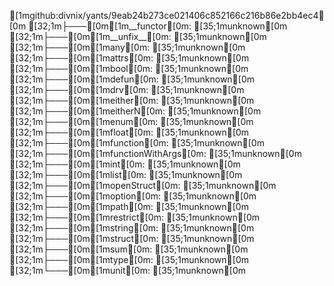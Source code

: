 [1mgithub:divnix/yants/9eab24b273ce021406c852166c216b86e2bb4ec4[0m
[32;1m├───[0m[1m__functor[0m: [35;1munknown[0m
[32;1m├───[0m[1m__unfix__[0m: [35;1munknown[0m
[32;1m├───[0m[1many[0m: [35;1munknown[0m
[32;1m├───[0m[1mattrs[0m: [35;1munknown[0m
[32;1m├───[0m[1mbool[0m: [35;1munknown[0m
[32;1m├───[0m[1mdefun[0m: [35;1munknown[0m
[32;1m├───[0m[1mdrv[0m: [35;1munknown[0m
[32;1m├───[0m[1meither[0m: [35;1munknown[0m
[32;1m├───[0m[1meitherN[0m: [35;1munknown[0m
[32;1m├───[0m[1menum[0m: [35;1munknown[0m
[32;1m├───[0m[1mfloat[0m: [35;1munknown[0m
[32;1m├───[0m[1mfunction[0m: [35;1munknown[0m
[32;1m├───[0m[1mfunctionWithArgs[0m: [35;1munknown[0m
[32;1m├───[0m[1mint[0m: [35;1munknown[0m
[32;1m├───[0m[1mlist[0m: [35;1munknown[0m
[32;1m├───[0m[1mopenStruct[0m: [35;1munknown[0m
[32;1m├───[0m[1moption[0m: [35;1munknown[0m
[32;1m├───[0m[1mpath[0m: [35;1munknown[0m
[32;1m├───[0m[1mrestrict[0m: [35;1munknown[0m
[32;1m├───[0m[1mstring[0m: [35;1munknown[0m
[32;1m├───[0m[1mstruct[0m: [35;1munknown[0m
[32;1m├───[0m[1msum[0m: [35;1munknown[0m
[32;1m├───[0m[1mtype[0m: [35;1munknown[0m
[32;1m└───[0m[1munit[0m: [35;1munknown[0m
